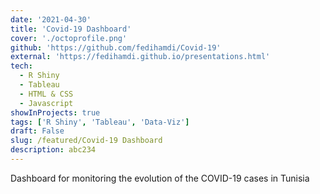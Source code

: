 ```yaml
---
date: '2021-04-30'
title: 'Covid-19 Dashboard'
cover: './octoprofile.png'
github: 'https://github.com/fedihamdi/Covid-19'
external: 'https://fedihamdi.github.io/presentations.html'
tech:
  - R Shiny
  - Tableau
  - HTML & CSS
  - Javascript
showInProjects: true
tags: ['R Shiny', 'Tableau', 'Data-Viz']
draft: False
slug: /featured/Covid-19 Dashboard
description: abc234
---
```


Dashboard for monitoring the evolution of the COVID-19 cases in Tunisia

